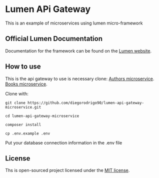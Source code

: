 # Lumen APi Gateway

This is an example of microservices using lumen micro-framework

## Official Lumen Documentation

Documentation for the framework can be found on the [Lumen website](https://lumen.laravel.com/docs).

## How to use
This is the api gateway to use is necessary clone:
[Authors microservice](https://github.com/diegorodrigo90/lumen-authors-microservice).
[Books microservice](https://github.com/diegorodrigo90/lumen-books-microservice).

Clone with:

```
git clone https://github.com/diegorodrigo90/lumen-api-gateway-microservice.git
```
```
cd lumen-api-gateway-microservice
```
```
composer install
```
```
cp .env.example .env
```

Put your database connection information in the .env file

## License

Ths is open-sourced project licensed under the [MIT license](https://opensource.org/licenses/MIT).
